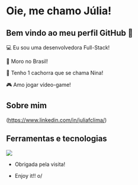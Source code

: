 # Oie, me chamo Júlia!

## Bem vindo ao meu perfil GitHub 👋

:computer: Eu sou uma desenvolvedora Full-Stack!

:house_with_garden: Moro no Brasil!

:dog: Tenho 1 cachorra que se chama Nina!

:video_game: Amo jogar vídeo-game!
 
## Sobre mim

(https://www.linkedin.com/in/juliafclima/)

## Ferramentas e tecnologias
<img loading="lazy" src="https://cdn.jsdelivr.net/gh/devicons/devicon/icons/html5/html5-original.svg" />
          
- Obrigada pela visita!

- Enjoy it!! o/
